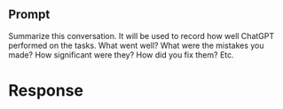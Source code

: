 ## Prompt
Summarize this conversation. It will be used to record how well ChatGPT performed on the tasks. What went well? What were the mistakes you made? How significant were they? How did you fix them? Etc.

# Response
